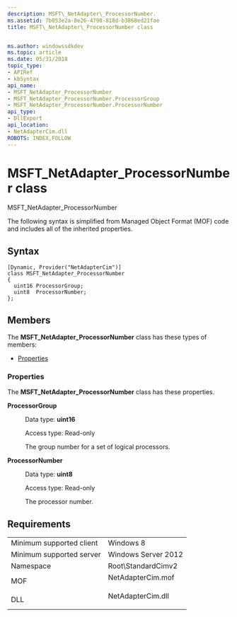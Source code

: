 ```yaml
---
description: MSFT\_NetAdapter\_ProcessorNumber.
ms.assetid: 7b053e2a-8e26-4798-818d-b3868ed21fae
title: MSFT\_NetAdapter\_ProcessorNumber class


ms.author: windowssdkdev
ms.topic: article
ms.date: 05/31/2018
topic_type: 
- APIRef
- kbSyntax
api_name: 
- MSFT_NetAdapter_ProcessorNumber
- MSFT_NetAdapter_ProcessorNumber.ProcessorGroup
- MSFT_NetAdapter_ProcessorNumber.ProcessorNumber
api_type: 
- DllExport
api_location: 
- NetAdapterCim.dll
ROBOTS: INDEX,FOLLOW
---
```


# MSFT\_NetAdapter\_ProcessorNumber class

MSFT\_NetAdapter\_ProcessorNumber

The following syntax is simplified from Managed Object Format (MOF) code and includes all of the inherited properties.

## Syntax

``` syntax
[Dynamic, Provider("NetAdapterCim")]
class MSFT_NetAdapter_ProcessorNumber
{
  uint16 ProcessorGroup;
  uint8  ProcessorNumber;
};
```

## Members

The **MSFT\_NetAdapter\_ProcessorNumber** class has these types of members:

-   [Properties](#properties)

### Properties

The **MSFT\_NetAdapter\_ProcessorNumber** class has these properties.

<dl> <dt>

**ProcessorGroup**
</dt> <dd> <dl> <dt>

Data type: **uint16**
</dt> <dt>

Access type: Read-only
</dt> </dl>

The group number for a set of logical processors.

</dd> <dt>

**ProcessorNumber**
</dt> <dd> <dl> <dt>

Data type: **uint8**
</dt> <dt>

Access type: Read-only
</dt> </dl>

The processor number.

</dd> </dl>

## Requirements



|                                     |                                                                                              |
|-------------------------------------|----------------------------------------------------------------------------------------------|
| Minimum supported client<br/> | Windows 8<br/>                                                                         |
| Minimum supported server<br/> | Windows Server 2012<br/>                                                               |
| Namespace<br/>                | Root\\StandardCimv2<br/>                                                               |
| MOF<br/>                      | <dl> <dt>NetAdapterCim.mof</dt> </dl> |
| DLL<br/>                      | <dl> <dt>NetAdapterCim.dll</dt> </dl> |



 

 




